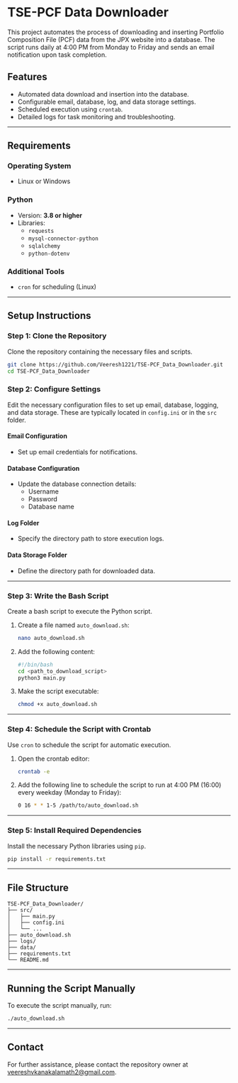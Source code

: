 # TSE-PCF Data Downloader  

This project automates the process of downloading and inserting Portfolio Composition File (PCF) data from the JPX website into a database. The script runs daily at 4:00 PM from Monday to Friday and sends an email notification upon task completion.  

## Features  
- Automated data download and insertion into the database.  
- Configurable email, database, log, and data storage settings.  
- Scheduled execution using `crontab`.  
- Detailed logs for task monitoring and troubleshooting.  

---

## Requirements  
### Operating System  
- Linux or Windows  

### Python  
- Version: **3.8 or higher**  
- Libraries:  
  - `requests`  
  - `mysql-connector-python`  
  - `sqlalchemy`  
  - `python-dotenv`  

### Additional Tools  
- `cron` for scheduling (Linux)  

---

## Setup Instructions  

### Step 1: Clone the Repository  
Clone the repository containing the necessary files and scripts.  
```bash  
git clone https://github.com/Veeresh1221/TSE-PCF_Data_Downloader.git  
cd TSE-PCF_Data_Downloader  
```  

### Step 2: Configure Settings  
Edit the necessary configuration files to set up email, database, logging, and data storage. These are typically located in `config.ini` or in the `src` folder.  

#### Email Configuration  
- Set up email credentials for notifications.  

#### Database Configuration  
- Update the database connection details:  
  - Username  
  - Password  
  - Database name  

#### Log Folder  
- Specify the directory path to store execution logs.  

#### Data Storage Folder  
- Define the directory path for downloaded data.  

---

### Step 3: Write the Bash Script  
Create a bash script to execute the Python script.  

1. Create a file named `auto_download.sh`:  
   ```bash  
   nano auto_download.sh  
   ```  
2. Add the following content:  
   ```bash  
   #!/bin/bash  
   cd <path_to_download_script>  
   python3 main.py  
   ```  

3. Make the script executable:  
   ```bash  
   chmod +x auto_download.sh  
   ```  

---

### Step 4: Schedule the Script with Crontab  
Use `cron` to schedule the script for automatic execution.  

1. Open the crontab editor:  
   ```bash  
   crontab -e  
   ```  

2. Add the following line to schedule the script to run at 4:00 PM (16:00) every weekday (Monday to Friday):  
   ```bash  
   0 16 * * 1-5 /path/to/auto_download.sh  
   ```  

---

### Step 5: Install Required Dependencies  
Install the necessary Python libraries using `pip`.  
```bash  
pip install -r requirements.txt  
```  

---

## File Structure  

```  
TSE-PCF_Data_Downloader/  
├── src/  
│   ├── main.py  
│   ├── config.ini  
│   └── ...  
├── auto_download.sh  
├── logs/  
├── data/  
├── requirements.txt  
└── README.md  
```  

---

## Running the Script Manually  
To execute the script manually, run:  
```bash  
./auto_download.sh  
```  

---

## Contact  
For further assistance, please contact the repository owner at [veereshvkanakalamath2@gmail.com](mailto:veereshvkanakalamath2@gmail.com).  

